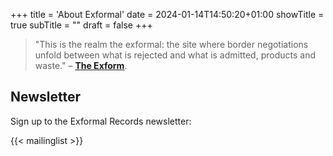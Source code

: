 +++
title = 'About Exformal'
date = 2024-01-14T14:50:20+01:00
showTitle = true
subTitle = ""
draft = false
+++

> "This is the realm the exformal: the site where border negotiations unfold between what is rejected and what is admitted, products and waste."
> – [**The Exform**](https://www.versobooks.com/products/192-the-exform).

## Newsletter

Sign up to the Exformal Records newsletter:

{{< mailinglist >}}


